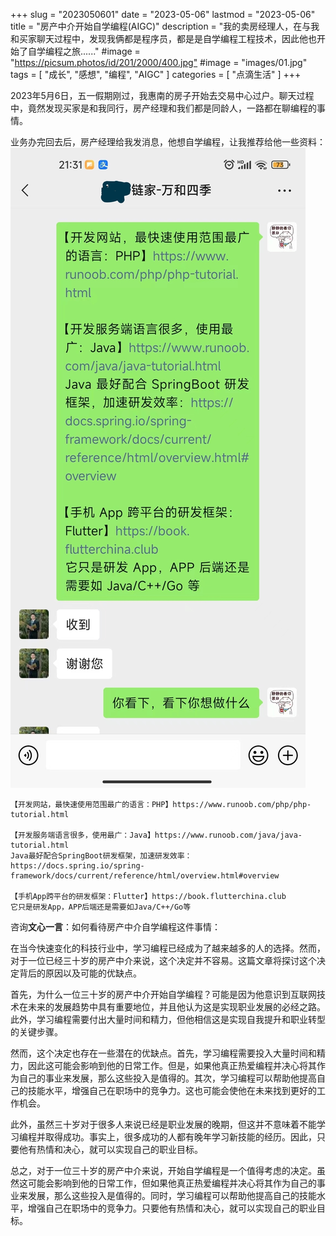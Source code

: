 +++
slug = "2023050601"
date = "2023-05-06"
lastmod = "2023-05-06"
title = "房产中介开始自学编程(AIGC)"
description = "我的卖房经理人，在与我和买家聊天过程中，发现我俩都是程序员，都是是自学编程工程技术，因此他也开始了自学编程之旅......"
#image = "<https://picsum.photos/id/201/2000/400.jpg">
#image = "images/01.jpg"
tags = [ "成长", "感想", "编程", "AIGC" ]
categories = [ "点滴生活" ]
+++

2023年5月6日，五一假期刚过，我惠南的房子开始去交易中心过户。聊天过程中，竟然发现买家是和我同行，房产经理和我们都是同龄人，一路都在聊编程的事情。

业务办完回去后，房产经理给我发消息，他想自学编程，让我推荐给他一些资料：
![自学编程资料](images/01.jpg)
```
【开发网站，最快速使用范围最广的语言：PHP】https://www.runoob.com/php/php-tutorial.html

【开发服务端语言很多，使用最广：Java】https://www.runoob.com/java/java-tutorial.html
Java最好配合SpringBoot研发框架，加速研发效率：https://docs.spring.io/spring-framework/docs/current/reference/html/overview.html#overview

【手机App跨平台的研发框架：Flutter】https://book.flutterchina.club
它只是研发App，APP后端还是需要如Java/C++/Go等
```

咨询**文心一言**：如何看待房产中介自学编程这件事情：

在当今快速变化的科技行业中，学习编程已经成为了越来越多的人的选择。然而，对于一位已经三十岁的房产中介来说，这个决定并不容易。这篇文章将探讨这个决定背后的原因以及可能的优缺点。

首先，为什么一位三十岁的房产中介开始自学编程？可能是因为他意识到互联网技术在未来的发展趋势中具有重要地位，并且他认为这是实现职业发展的必经之路。此外，学习编程需要付出大量时间和精力，但他相信这是实现自我提升和职业转型的关键步骤。

然而，这个决定也存在一些潜在的优缺点。首先，学习编程需要投入大量时间和精力，因此这可能会影响到他的日常工作。但是，如果他真正热爱编程并决心将其作为自己的事业来发展，那么这些投入是值得的。其次，学习编程可以帮助他提高自己的技能水平，增强自己在职场中的竞争力。这也可能会使他在未来找到更好的工作机会。

此外，虽然三十岁对于很多人来说已经是职业发展的晚期，但这并不意味着不能学习编程并取得成功。事实上，很多成功的人都有晚年学习新技能的经历。因此，只要他有热情和决心，就可以实现自己的职业目标。

总之，对于一位三十岁的房产中介来说，开始自学编程是一个值得考虑的决定。虽然这可能会影响到他的日常工作，但如果他真正热爱编程并决心将其作为自己的事业来发展，那么这些投入是值得的。同时，学习编程可以帮助他提高自己的技能水平，增强自己在职场中的竞争力。只要他有热情和决心，就可以实现自己的职业目标。

